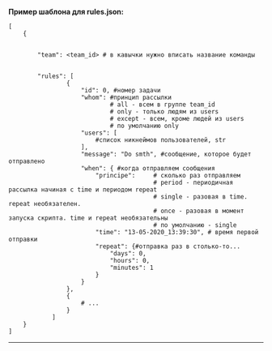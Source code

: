**Пример шаблона для rules.json:**  

	[
		{


			"team": <team_id> # в кавычки нужно вписать название команды 


			"rules": [
					{
						"id": 0, #номер задачи
						"whom": #принцип рассылки
								# all - всем в группе team_id
								# only - только людям из users
								# except - всем, кроме людей из users
								# по умолчанию only
						"users": [
							#список никнеймов пользователей, str  
						],
						"message": "Do smth", #сообщение, которое будет отправлено 
						"when": { #когда отправляем сообщения  
							"principe": 	# сколько раз отправляем  
											# period - периодичная рассылка начиная с time и периодом repeat
											# single - разовая в time. repeat необязателен. 
											# once - разовая в момент запуска скрипта. time и repeat необязательны
											# по умолчанию - single
							"time": "13-05-2020_13:39:30", # время первой отправки
							"repeat": {#отправка раз в столько-то...  
								"days": 0,
								"hours": 0,
								"minutes": 1
							}
						}
					},
					{
						# ...
					}
				]
		}
	] 
 
---
